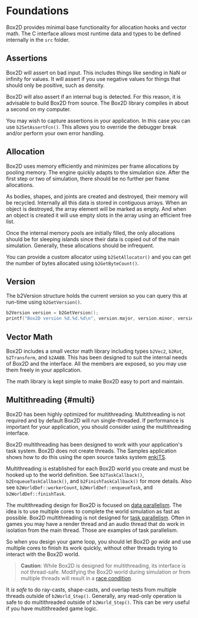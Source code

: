 # Foundations
Box2D provides minimal base functionality for allocation hooks and vector math. The C interface
allows most runtime data and types to be defined internally in the `src` folder.

## Assertions
Box2D will assert on bad input. This includes things like sending in NaN or infinity for values. It will assert if
you use negative values for things that should only be positive, such as density.

Box2D will also assert if an internal bug is detected. For this reason, it is advisable to build Box2D from source.
The Box2D library compiles in about a second on my computer.

You may wish to capture assertions in your application. In this case you can use `b2SetAssertFcn()`. This allows you
to override the debugger break and/or perform your own error handling.

## Allocation
Box2D uses memory efficiently and minimizes per frame allocations by pooling memory. The engine quickly adapts to the
simulation size. After the first step or two of simulation, there should be no further per frame allocations.

As bodies, shapes, and joints are created and destroyed, their memory will be recycled. Internally all this data is stored in contiguous arrays. When an object is destroyed, the array element will be marked as empty. And when an object is created it will use empty slots in the array using an efficient free list.

Once the internal memory pools are initially filled, the only allocations should be for sleeping islands since their data is copied out of the main simulation. Generally, these allocations should be infrequent.

You can provide a custom allocator using `b2SetAllocator()` and you can get the number of bytes allocated using `b2GetByteCount()`.

## Version
The b2Version structure holds the current version so you can query this
at run-time using `b2GetVersion()`.

```c
b2Version version = b2GetVersion();
printf("Box2D version %d.%d.%d\n", version.major, version.minor, version.patch);
```

## Vector Math
Box2D includes a small vector math library including types `b2Vec2`, `b2Rot`, `b2Transform`, and `b2AABB`. This has been
designed to suit the internal needs of Box2D and the interface. All the
members are exposed, so you may use them freely in your application.

The math library is kept simple to make Box2D easy to port and maintain.

## Multithreading {#multi}
Box2D has been highly optimized for multithreading. Multithreading is not required and by default Box2D will run single-threaded. If performance is important for your application, you should consider using the multithreading interface.

Box2D multithreading has been designed to work with your application's task system. Box2D does
not create threads. The Samples application shows how to do this using the open source tasks system [enkiTS](https://github.com/dougbinks/enkiTS).

Multithreading is established for each Box2D world you create and must be hooked up to
the world definition. See `b2TaskCallback()`, `b2EnqueueTaskCallback()`, and `b2FinishTaskCallback()` for more details. Also see `b2WorldDef::workerCount`, `b2WorldDef::enqueueTask`, and `b2WorldDef::finishTask`.

The multithreading design for Box2D is focused on [data parallelism](https://en.wikipedia.org/wiki/Data_parallelism). The idea is to use multiple cores to complete the world simulation as fast as possible. Box2D multithreading is not designed for [task parallelism](https://en.wikipedia.org/wiki/Task_parallelism). Often in games you may have a render thread and an audio thread that do work in isolation from the main thread. Those are examples of task parallelism.

So when you design your game loop, you should let Box2D *go wide* and use multiple cores to finish its work quickly, without other threads trying to interact with the Box2D world.

> **Caution**:
> While Box2D is designed for multithreading, its interface is *not* thread-safe. Modifying
> the Box2D world during simulation or from multiple threads will result in a [race condition](https://en.wikipedia.org/wiki/Race_condition).

It *is safe* to do ray-casts, shape-casts, and overlap tests from multiple threads outside of `b2World_Step()`. Generally, any read-only operation is safe to do multithreaded outside of `b2World_Step()`. This can be very useful if you have multithreaded game logic.
